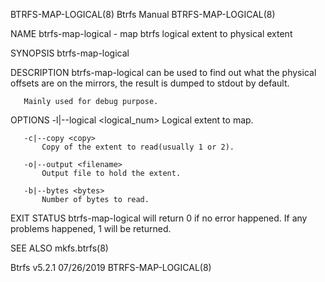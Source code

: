 BTRFS-MAP-LOGICAL(8)                                                                             Btrfs Manual                                                                            BTRFS-MAP-LOGICAL(8)

NAME
       btrfs-map-logical - map btrfs logical extent to physical extent

SYNOPSIS
       btrfs-map-logical <options> <device>

DESCRIPTION
       btrfs-map-logical can be used to find out what the physical offsets are on the mirrors, the result is dumped to stdout by default.

       Mainly used for debug purpose.

OPTIONS
       -l|--logical <logical_num>
           Logical extent to map.

       -c|--copy <copy>
           Copy of the extent to read(usually 1 or 2).

       -o|--output <filename>
           Output file to hold the extent.

       -b|--bytes <bytes>
           Number of bytes to read.

EXIT STATUS
       btrfs-map-logical will return 0 if no error happened. If any problems happened, 1 will be returned.

SEE ALSO
       mkfs.btrfs(8)

Btrfs v5.2.1                                                                                      07/26/2019                                                                             BTRFS-MAP-LOGICAL(8)
